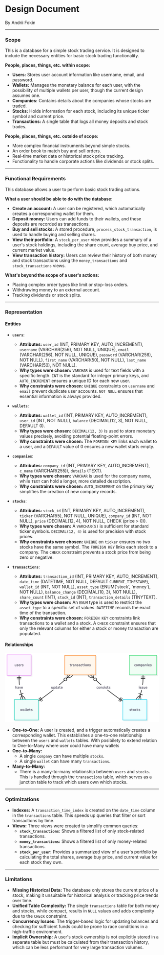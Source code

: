 # Design Document

By Andrii Fokin

---

### Scope

This is a database for a simple stock trading service. It is designed to include the necessary entities for basic stock trading functionality.

**People, places, things, etc. within scope:**
* **Users:** Stores user account information like username, email, and password.
* **Wallets:** Manages the monetary balance for each user, with the possibility of multiple wallets per user, though the current design assumes one.
* **Companies:** Contains details about the companies whose stocks are traded.
* **Stocks:** Holds information for each stock, including its unique ticker symbol and current price.
* **Transactions:** A single table that logs all money deposits and stock trades.

**People, places, things, etc. outside of scope:**
* More complex financial instruments beyond simple stocks.
* An order book to match buy and sell orders.
* Real-time market data or historical stock price tracking.
* Functionality to handle corporate actions like dividends or stock splits.

---

### Functional Requirements

This database allows a user to perform basic stock trading actions.

**What a user should be able to do with the database:**
* **Create an account:** A user can be registered, which automatically creates a corresponding wallet for them.
* **Deposit money:** Users can add funds to their wallets, and these deposits are recorded as transactions.
* **Buy and sell stocks:** A stored procedure, `process_stock_transaction`, is used to handle buying and selling shares.
* **View their portfolio:** A `stock_per_user` view provides a summary of a user's stock holdings, including the share count, average buy price, and current market value.
* **View transaction history:** Users can review their history of both money and stock transactions using the `money_transactions` and `stock_transactions` views.

**What's beyond the scope of a user's actions:**
* Placing complex order types like limit or stop-loss orders.
* Withdrawing money to an external account.
* Tracking dividends or stock splits.

---

### Representation

#### Entities

* **`users`**:
    * **Attributes:** `user_id` (INT, PRIMARY KEY, AUTO_INCREMENT), `username` (VARCHAR(256), NOT NULL, UNIQUE), `email` (VARCHAR(256), NOT NULL, UNIQUE), `password` (VARCHAR(256), NOT NULL), `first_name` (VARCHAR(50), NOT NULL), `last_name` (VARCHAR(50), NOT NULL).
    * **Why types were chosen:** `VARCHAR` is used for text fields with a specific length. `INT` is the standard for integer primary keys, and `AUTO_INCREMENT` ensures a unique ID for each new user.
    * **Why constraints were chosen:** `UNIQUE` constraints on `username` and `email` prevent duplicate user accounts. `NOT NULL` ensures that essential information is always provided.

* **`wallets`**:
    * **Attributes:** `wallet_id` (INT, PRIMARY KEY, AUTO_INCREMENT), `user_id` (INT, NOT NULL), `balance` (DECIMAL(12, 3), NOT NULL, DEFAULT 0).
    * **Why types were chosen:** `DECIMAL(12, 3)` is used to store monetary values precisely, avoiding potential floating-point errors.
    * **Why constraints were chosen:** The `FOREIGN KEY` links each wallet to a user, and a `DEFAULT` value of 0 ensures a new wallet starts empty.

* **`companies`**:
    * **Attributes:** `company_id` (INT, PRIMARY KEY, AUTO_INCREMENT), `c_name` (VARCHAR(255)), `details` (TEXT).
    * **Why types were chosen:** `VARCHAR` is used for the company name, while `TEXT` can hold a longer, more detailed description.
    * **Why constraints were chosen:** `AUTO_INCREMENT` on the primary key simplifies the creation of new company records.

* **`stocks`**:
    * **Attributes:** `stock_id` (INT, PRIMARY KEY, AUTO_INCREMENT), `ticker` (VARCHAR(5), NOT NULL, UNIQUE), `company_id` (INT, NOT NULL), `price` (DECIMAL(12, 4), NOT NULL, CHECK (price > 0)).
    * **Why types were chosen:** A `VARCHAR(5)` is sufficient for standard ticker symbols. `DECIMAL(12, 4)` is used for precision with stock prices.
    * **Why constraints were chosen:** `UNIQUE` on `ticker` ensures no two stocks have the same symbol. The `FOREIGN KEY` links each stock to a company. The `CHECK` constraint prevents a stock price from being zero or negative.

* **`transactions`**:
    * **Attributes:** `transaction_id` (INT, PRIMARY KEY, AUTO_INCREMENT), `date_time` (DATETIME, NOT NULL, DEFAULT `CURRENT_TIMESTAMP`), `wallet_id` (INT, NOT NULL), `asset_type` (ENUM('stock', 'money'), NOT NULL), `balance_change` (DECIMAL(10, 3), NOT NULL), `share_count` (INT), `stock_id` (INT), `transaction_details` (TINYTEXT).
    * **Why types were chosen:** An `ENUM` type is used to restrict the `asset_type` to a specific set of values. `DATETIME` records the exact time of the transaction.
    * **Why constraints were chosen:** `FOREIGN KEY` constraints link transactions to a wallet and a stock. A `CHECK` constraint ensures that only the relevant columns for either a stock or money transaction are populated.

#### Relationships

![ER Diagram](diagram.png)

* **One-to-One:**
    A user is created, and a trigger automatically creates a corresponding wallet. This establishes a one-to-one relationship between the `users` and `wallets` tables. With posibilety to extend relation to One-to-Many where user could have many wallets
* **One-to-Many:**
    * A single `company` can have multiple `stocks`.
    * A single `wallet` can have many `transactions`.
* **Many-to-Many:**
    * There is a many-to-many relationship between `users` and `stocks`. This is handled through the `transactions` table, which serves as a junction table to track which users own which stocks.

---

### Optimizations

* **Indexes:** A `transaction_time_index` is created on the `date_time` column in the `transactions` table. This speeds up queries that filter or sort transactions by time.
* **Views:** Three views were created to simplify common queries:
    * **`stock_transactions`:** Shows a filtered list of only stock-related transactions.
    * **`money_transactions`:** Shows a filtered list of only money-related transactions.
    * **`stock_per_user`:** Provides a summarized view of a user's portfolio by calculating the total shares, average buy price, and current value for each stock they own.

---

### Limitations

* **Missing Historical Data:** The database only stores the current price of a stock, making it unsuitable for historical analysis or tracking price trends over time.
* **Unified Table Complexity:** The single `transactions` table for both money and stocks, while compact, results in `NULL` values and adds complexity due to the `CHECK` constraint.
* **Concurrency Issues:** The trigger-based logic for updating balances and checking for sufficient funds could be prone to race conditions in a high-traffic environment.
* **Implicit Ownership:** A user's stock ownership is not explicitly stored in a separate table but must be calculated from their transaction history, which can be less performant for very large transaction volumes.
